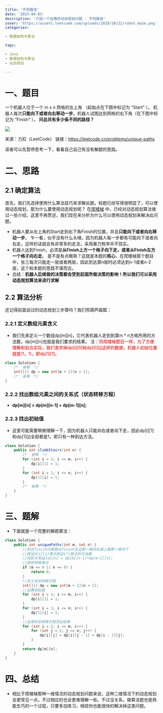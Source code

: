 ```yaml
---
title: '不同路径'
date: '2023-04-03'
description: '介绍一个经典的动态规划问题 - 不同路径'
cover: 'https://assets.leetcode.com/uploads/2018/10/22/robot_maze.png'
categories:

- 数据结构与算法

tags:

- Java
- 数据结构与算法
- 动态规划

---
```


# 一、题目

一个机器人位于一个 m x n 网格的左上角 （起始点在下图中标记为 “Start” ）。
机器人每次**只能向下或者向右移动一步**。机器人试图达到网格的右下角（在下图中标记为 “Finish” ）。
**问总共有多少条不同的路径？**

<img src="https://assets.leetcode.com/uploads/2018/10/22/robot_maze.png">

来源：力扣（LeetCode）
链接：https://leetcode.cn/problems/unique-paths

读者可以先暂停思考一下，看看自己自己有没有解题的思路。

# 二、思路

## 2.1 确定算法

首先，我们先选择使用什么算法技巧来求解此题。标题已经写得很明显了，可以使用动态规划，那为什么要使用动态规划呢？
在[爬楼梯](https://leihao168.top/2023/04/01/%E5%8A%A8%E6%80%81%E8%A7%84%E5%88%92_01_%E7%88%AC%E6%A5%BC%E6%A2%AF/)
中，已经对动态规划算法做过一些介绍，这里不再赘述，我们现在来分析为什么可以使用动态规划来解决此问题。

- 机器人要从左上角的Start走到右下角Finish的位置，并且**只能向下或者向右移动一步**。
  乍一看，似乎没有什么头绪，因为机器人每一步都有可能向下或者向右走，这样的话就会有非常多的走法，采用暴力枚举并不现实。
- 机器人达到Finish，必须是**从Finish上方一个格子向下走，或者从Finish左方一个格子向右走**。
  是不是有点眼熟？这就是本题的**核心**，在爬楼梯那个题目中，张三每次只能走一层或者两层，因此到达第n层时必须达到n-1或者n-2层，这个和本题的思路不谋而合。
- 总结：**机器人后续做的决策都会受到前面所做决策的影响！所以我们可以采用动态规划算法来进行求解**

## 2.2 算法分析

还记得前面说过的动态规划三步骤吗？我们照葫芦画瓢：

### 2.2.1 定义数组元素含义

- 我们先来定义一个数组dp[m][n]，它代表机器人走到到第m * n方格所用的方法数，dp[m][n]也就是我们要求的结果。
  注：<font color="#dd0000">同爬楼梯题目一样，为了方便理解和贴合实际，我们舍弃掉dp[i][0]和dp[0][j]这样的数据，机器人初始位置就是(1，1)，即dp[1][1]。</font>

```java
class Solution {
    /*  省略  */
    int[][] dp = new int[m + 1][n + 1];
    /*  省略  */
}
```

### 2.2.2 找出数组元素之间的关系式（状态转移方程）

- **dp[m][n] = dp[m][n-1] + dp[m-1][n];**

### 2.2.3 找出初始值

- 这里可能需要稍微理解一下，因为机器人只能向右或者向下走，因此dp[i][1]和dp[1][j]全部都是1，即只有一种到达方法。

```java
class Solution {
    public int climbStairs(int n) {
        /*  省略  */
        for (int i = 1; i <= m; i++) {
            dp[i][1] = 1;
        }
        for (int i = 1; i <= n; i++) {
            dp[1][i] = 1;
        }
        /*  省略  */
    }
}
```

# 三、题解

- 下面就是一个完整的解题算法：

```Java
class Solution {
    public int uniquePaths(int m, int n) {
        //到达finish只能是从finish左边那一格向右或上面那一格向下
        //假设d[i][j]表示到达i*j格子的方法数
        //找到关系dp[m][n] = dp[m][n-1]+dp[m-1][n];
        //排除特殊情况
        if (m <= 0 || n <= 0) {
            return 0;
        }
        //定义状态转移方程
        int[][] dp = new int[m + 1][n + 1];
        //设置初始值
        for (int i = 1; i <= m; i++) {
            dp[i][1] = 1;
        }
        for (int i = 1; i <= n; i++) {
            dp[1][i] = 1;
        }
        //运用状态转移方程求出结果
        for (int i = 2; i <= m; i++) {
            for (int j = 2; j <= n; j++) {
                dp[i][j] = dp[i][j - 1] + dp[i - 1][j];
            }
        }
        return dp[m][n];
    }
}
```

# 四、总结

- 相比于爬楼梯那种一维情况的动态规划问题来说，这种二维情况下的动态规划会更常见一点，不过相应的也会更难理解一些。不过没关系，做算法题也是熟能生巧的一个过程，只要多加练习，相信你也能很快的解决掉这类问题。